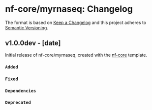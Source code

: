 # nf-core/myrnaseq: Changelog

The format is based on [Keep a Changelog](https://keepachangelog.com/en/1.0.0/)
and this project adheres to [Semantic Versioning](https://semver.org/spec/v2.0.0.html).

## v1.0.0dev - [date]

Initial release of nf-core/myrnaseq, created with the [nf-core](https://nf-co.re/) template.

### `Added`

### `Fixed`

### `Dependencies`

### `Deprecated`
